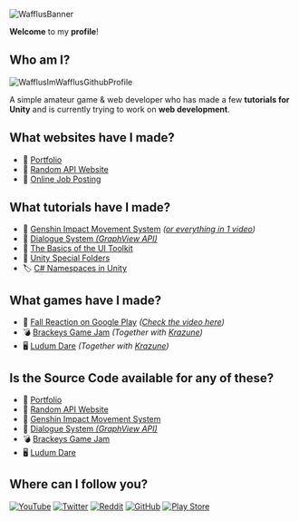 <!---
Wafflus/Wafflus is a ✨ special ✨ repository because its `README.md` (this file) appears on your GitHub profile.
You can click the Preview link to take a look at your changes.
--->

![WafflusBanner](https://user-images.githubusercontent.com/71723988/207657538-6c492d50-752a-4068-a007-9e50dd6e3b37.png)

**Welcome** to my **profile**!

## Who am I?

![WafflusImWafflusGithubProfile](https://user-images.githubusercontent.com/71723988/164986756-143ac955-27b9-4192-8526-e097be4e4ee6.gif)

A simple amateur game & web developer who has made a few **tutorials for Unity** and is currently trying to work on **web development**.

## What websites have I made?

- 🎨 [Portfolio](https://portfolio.wafflus.com)
- 🐶 [Random API Website](https://randomapi.wafflus.com)
- 💼 [Online Job Posting](https://jb.wafflus.com)

## What tutorials have I made?

- 🏃 [Genshin Impact Movement System](https://www.youtube.com/watch?v=-HCv142Uqhk&list=PL0yxB6cCkoWKuPoh_9dSvdItQENVx7YTW) *([or everything in 1 video](https://www.youtube.com/watch?v=kluTqsSUyN0&list=PL0yxB6cCkoWJg_h3PBDTrl1nQmnRSCLOe))*
- 💬 [Dialogue System *(GraphView API)*](https://www.youtube.com/watch?v=nvELzBYMK1U&list=PL0yxB6cCkoWK38XT4stSztcLueJ_kTx5f)
- 🧱 [The Basics of the UI Toolkit](https://www.youtube.com/watch?v=EfEAr0meBho&list=PL0yxB6cCkoWImQ8wa74V913mqlK_KTy3I)
- 📁 [Unity Special Folders](https://www.youtube.com/watch?v=1O1nmZzA_EU&list=PL0yxB6cCkoWLieUyq8wkOoyFLlX8bMP6T)
- 🏷️ [C# Namespaces in Unity](https://youtu.be/dOwIZsUqjTM)

## What games have I made?

- 🔶 [Fall Reaction on Google Play](https://play.google.com/store/apps/details?id=com.IndieWafflus.FallReactionGame) *([Check the video here](https://www.youtube.com/watch?v=LkDSJUW_TzM))*
- 💣 [Brackeys Game Jam](https://krazune.itch.io/chain-reaction) *(Together with [Krazune](https://github.com/Krazune))*
- 🖥️ [Ludum Dare](https://krazune.itch.io/hope) *(Together with [Krazune](https://github.com/Krazune))*

## Is the Source Code available for any of these?

- 🎨 [Portfolio](https://github.com/Wafflus/portfolio)
- 🐶 [Random API Website](https://github.com/Wafflus/random-api-website)
- 🏃 [Genshin Impact Movement System](https://github.com/Wafflus/unity-genshin-impact-movement-system)
- 💬 [Dialogue System *(GraphView API)*](https://github.com/Wafflus/unity-dialogue-system)
- 💣 [Brackeys Game Jam](https://github.com/Wafflus/brackeys-game-jam-2021-1)
- 🖥️ [Ludum Dare](https://github.com/Wafflus/ludum-dare-48)

## Where can I follow you?

[![YouTube](https://img.shields.io/badge/Youtube-%23FF0000.svg?style=for-the-badge&logo=YouTube&logoColor=white)](https://www.youtube.com/c/IndieWafflus?sub_confirmation=1) [![Twitter](https://img.shields.io/badge/Twitter-%231DA1F2.svg?style=for-the-badge&logo=Twitter&logoColor=white)](https://twitter.com/intent/follow?original_referer=https%3A%2F%2Fpublish.twitter.com%2F&ref_src=twsrc%5Etfw%7Ctwcamp%5Ebuttonembed%7Ctwterm%5Efollow%7Ctwgr%5EIndieWafflus&screen_name=IndieWafflus) [![Reddit](https://img.shields.io/badge/Reddit-%23FF4500.svg?style=for-the-badge&logo=Reddit&logoColor=white)](https://www.reddit.com/user/IndieWafflus) [![GitHub](https://img.shields.io/badge/github-%23121011.svg?style=for-the-badge&logo=github&logoColor=white)](https://github.com/Wafflus) [![Play Store](https://img.shields.io/badge/Google_Play-414141?style=for-the-badge&logo=google-play&logoColor=white)](https://play.google.com/store/apps/developer?id=Indie+Wafflus)
